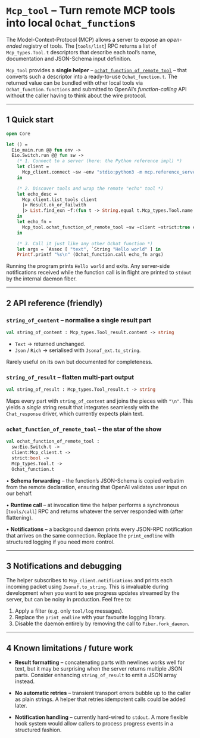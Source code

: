 # `Mcp_tool` – Turn **remote** MCP tools into local `Ochat_function`s

The Model-Context-Protocol (MCP) allows a server to expose an *open-ended*
registry of tools.  The [`tools/list`] RPC returns a list of
`Mcp_types.Tool.t` descriptors that describe each tool’s name,
documentation and JSON-Schema input definition.

`Mcp_tool` provides a **single helper** –
[`ochat_function_of_remote_tool`](./mcp_tool.ml) – that converts such a
descriptor into a ready-to-use `Ochat_function.t`.  The returned value can be
bundled with other local tools via `Ochat_function.functions` and submitted to
OpenAI’s *function-calling* API without the caller having to think about the
wire protocol.

---

## 1  Quick start

```ocaml
open Core

let () =
  Eio_main.run @@ fun env ->
  Eio.Switch.run @@ fun sw ->
    (* 1. Connect to a server (here: the Python reference impl) *)
    let client =
      Mcp_client.connect ~sw ~env "stdio:python3 -m mcp.reference_server"
    in

    (* 2. Discover tools and wrap the remote "echo" tool *)
    let echo_desc =
      Mcp_client.list_tools client
      |> Result.ok_or_failwith
      |> List.find_exn ~f:(fun t -> String.equal t.Mcp_types.Tool.name "echo")
    in
    let echo_fn =
      Mcp_tool.ochat_function_of_remote_tool ~sw ~client ~strict:true echo_desc
    in

    (* 3. Call it just like any other Ochat_function *)
    let args = `Assoc [ "text", `String "Hello world" ] in
    Printf.printf "%s\n" (Ochat_function.call echo_fn args)
```

Running the program prints `Hello world` and exits.  Any server-side
notifications received while the function call is in flight are printed to
`stdout` by the internal daemon fiber.

---

## 2  API reference (friendly)

### `string_of_content` – normalise a single result part

```ocaml
val string_of_content : Mcp_types.Tool_result.content -> string
```

* `Text`   → returned unchanged.
* `Json` / `Rich`   → serialised with `Jsonaf_ext.to_string`.

Rarely useful on its own but documented for completeness.

### `string_of_result` – flatten multi-part output

```ocaml
val string_of_result : Mcp_types.Tool_result.t -> string
```

Maps every part with `string_of_content` and joins the pieces with `"\n"`.
This yields a *single* string result that integrates seamlessly with the
`Chat_response` driver, which currently expects plain text.

### `ochat_function_of_remote_tool` – the star of the show

```ocaml
val ochat_function_of_remote_tool :
  sw:Eio.Switch.t ->
  client:Mcp_client.t ->
  strict:bool ->
  Mcp_types.Tool.t ->
  Ochat_function.t
```

• **Schema forwarding** – the function’s JSON-Schema is copied verbatim from
  the remote declaration, ensuring that OpenAI validates user input on our
  behalf.

• **Runtime call** – at invocation time the helper performs a synchronous
  [`tools/call`] RPC and returns whatever the server responded with (after
  flattening).

• **Notifications** – a background daemon prints every JSON-RPC
  notification that arrives on the same connection.  Replace the
  `print_endline` with structured logging if you need more control.

---

## 3  Notifications and debugging

The helper subscribes to `Mcp_client.notifications` and prints each incoming
packet using `Jsonaf.to_string`.  This is invaluable during development when
you want to see progress updates streamed by the server, but can be noisy in
production.  Feel free to:

1. Apply a filter (e.g. only `tool/log` messages).
2. Replace the `print_endline` with your favourite logging library.
3. Disable the daemon entirely by removing the call to `Fiber.fork_daemon`.

---

## 4  Known limitations / future work

* **Result formatting** – concatenating parts with newlines works well for
  text, but it may be surprising when the server returns multiple JSON parts.
  Consider enhancing `string_of_result` to emit a JSON array instead.

* **No automatic retries** – transient transport errors bubble up to the
  caller as plain strings.  A helper that retries idempotent calls could be
  added later.

* **Notification handling** – currently hard-wired to `stdout`.  A more
  flexible hook system would allow callers to process progress events in a
  structured fashion.

